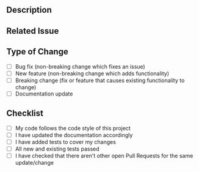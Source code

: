 ## Description
<!--- Describe your changes in detail -->

## Related Issue
<!--- Please link to the issue here -->

## Type of Change
<!--- Put an `x` in all the boxes that apply -->
- [ ] Bug fix (non-breaking change which fixes an issue)
- [ ] New feature (non-breaking change which adds functionality)
- [ ] Breaking change (fix or feature that causes existing functionality to change)
- [ ] Documentation update

## Checklist
<!--- Put an `x` in all the boxes that apply -->
- [ ] My code follows the code style of this project
- [ ] I have updated the documentation accordingly
- [ ] I have added tests to cover my changes
- [ ] All new and existing tests passed
- [ ] I have checked that there aren't other open Pull Requests for the same update/change